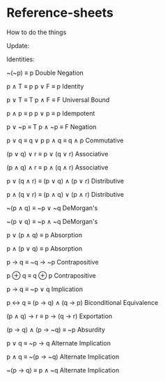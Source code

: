 # Reference-sheets
How to do the things

Update:

Identities:

~(~p) ≡ p
Double Negation

p ∧ T ≡ p   p ∨ F ≡ p
Identity

p ∨ T ≡ T   p ∧ F ≡ F
Universal Bound

p ∧ p ≡ p   p ∨ p ≡ p
Idempotent

p ∨ ~p ≡ T   p ∧ ~p ≡ F
Negation

p ∨ q ≡ q ∨ p   p ∧ q ≡ q ∧ p
Commutative

(p ∨ q) ∨ r ≡ p ∨ (q ∨ r)
Associative

(p ∧ q) ∧ r ≡ p ∧ (q ∧ r)
Associative

p ∨ (q ∧ r) ≡ (p ∨ q) ∧ (p ∨ r)
Distributive

p ∧ (q ∨ r) ≡ (p ∧ q) ∨ (p ∧ r)
Distributive

~(p ∧ q) ≡ ~p ∨ ~q
DeMorgan's

~(p ∨ q) ≡ ~p ∧ ~q
DeMorgan's

p ∨ (p ∧ q) ≡ p
Absorption

p ∧ (p ∨ q) ≡ p
Absorption

p → q ≡ ~q → ~p
Contrapositive

p ⊕ q ≡ q ⊕ p
Contrapositive

p → q ≡ ~p ∨ q
Implication

p ↔ q ≡ (p → q) ∧ (q → p)
Biconditional Equivalence

(p ∧ q) → r ≡ p → (q → r)
Exportation

(p → q) ∧ (p → ~q) ≡ ~p
Absurdity

p ∨ q ≡ ~p → q
Alternate Implication

p ∧ q ≡ ~(p → ~q)
Alternate Implication

~(p → q) ≡ p ∧ ~q
Alternate Implication

